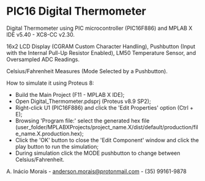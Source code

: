 # PIC16 Digital Thermometer
Digital Thermometer using PIC microcontroller (PIC16F886) and MPLAB X IDE v5.40 - XC8-CC v2.30.

16x2 LCD Display (CGRAM Custom Character Handling), Pushbutton (Input with the Internal Pull-Up Resistor Enabled), LM50 Temperature Sensor, and Oversampled ADC Readings.

Celsius/Fahrenheit Measures (Mode Selected by a Pushbutton).

How to simulate it using Proteus 8:
- Build the Main Project (F11 - MPLAB X IDE);
- Open Digital_Thermometer.pdsprj (Proteus v8.9 SP2);
- Right-click U1 (PIC16F886) and click the 'Edit Properties' option (Ctrl + E);
- Browsing 'Program file:' select the generated hex file (user_folder/MPLABXProjects/project_name.X/dist/default/production/file_name.X.production.hex);
- Click the 'OK' button to close the 'Edit Component' window and click the play button to run the simulation;
- During simulation click the MODE pushbutton to change between Celsius/Fahrenheit.

A. Inácio Morais - anderson.morais@protonmail.com - (35) 99161-9878
